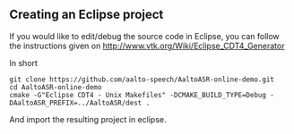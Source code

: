 ## Creating an Eclipse project

If you would like to edit/debug the source code in Eclipse, you can follow the instructions given on http://www.vtk.org/Wiki/Eclipse_CDT4_Generator

In short

    git clone https://github.com/aalto-speech/AaltoASR-online-demo.git
    cd AaltoASR-online-demo
    cmake -G"Eclipse CDT4 - Unix Makefiles" -DCMAKE_BUILD_TYPE=Debug -DAaltoASR_PREFIX=../AaltoASR/dest .

And import the resulting project in eclipse.

